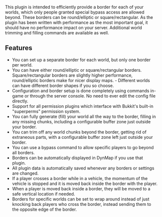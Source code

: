 This plugin is intended to efficiently provide a border for each of your worlds, which only people granted special bypass access are allowed beyond. These borders can be round/elliptic or square/rectangular. As the plugin has been written with performance as the most important goal, it should have no performance impact on your server. Additional world trimming and filling commands are available as well.

## Features

- You can set up a separate border for each world, but only one border per world.
- You can have either round/elliptic or square/rectangular borders. Square/rectangular borders are slightly higher performance, round/elliptic borders make for nicer display maps. - Different worlds can have different border shapes if you so choose.
- Configuration and border setup is done completely using commands in-game or through the server console. No need to ever edit the config file directly.
- Support for all permission plugins which interface with Bukkit's built-in "superperms" permission system.
- You can fully generate (fill) your world all the way to the border, filling in any missing chunks, including a configurable buffer zone just outside your border.
- You can trim off any world chunks beyond the border, getting rid of extraneous parts, with a configurable buffer zone left just outside your border.
- You can use a bypass command to allow specific players to go beyond all borders.
- Borders can be automatically displayed in DynMap if you use that plugin.
- All plugin data is automatically saved whenever any borders or settings are changed.
- If a player crosses a border while in a vehicle, the momentum of the vehicle is stopped and it is moved back inside the border with the player.
- When a player is moved back inside a border, they will be moved to a safe vertical location if needed.
- Borders for specific worlds can be set to wrap around instead of just knocking back players who cross the border, instead sending them to the opposite edge of the border.
